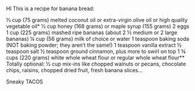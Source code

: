 
HI
This is a recipe for banana bread:

⅓ cup (75 grams) melted coconut oil or extra-virgin olive oil or high quality vegetable oil*
½ cup honey (168 grams) or maple syrup (155 grams)
2 eggs
1 cup (225 grams) mashed ripe bananas (about 2 ½ medium or 2 large bananas)
¼ cup (56 grams) milk of choice or water
1 teaspoon baking soda (NOT baking powder; they aren’t the same!)
1 teaspoon vanilla extract
½ teaspoon salt
½ teaspoon ground cinnamon, plus more to swirl on top
1 ¾ cups (220 grams) white whole wheat flour or regular whole wheat flour**
Totally optional: ½ cup mix-ins like chopped walnuts or pecans, chocolate chips, raisins, chopped dried fruit,
fresh banana slices…


Sneaky TACOS
